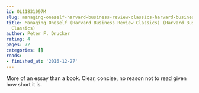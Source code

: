 ```yaml
---
id: OL11831097M
slug: managing-oneself-harvard-business-review-classics-harvard-business-review-classics-
title: Managing Oneself (Harvard Business Review Classics) (Harvard Business Review
  Classics)
author: Peter F. Drucker
rating: 4
pages: 72
categories: []
reads:
- finished_at: '2016-12-27'
---
```

More of an essay than a book. Clear, concise, no reason not to read given how short it is.

